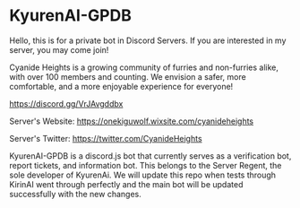 # KyurenAI-GPDB
Hello, this is for a private bot in Discord Servers. If you are interested in my server, you may come join!

Cyanide Heights is a growing community of furries and non-furries alike, with over 100 members and counting. We envision a safer, more comfortable, and a more enjoyable experience for everyone!

https://discord.gg/VrJAvgddbx

Server's Website: https://onekiguwolf.wixsite.com/cyanideheights

Server's Twitter: https://twitter.com/CyanideHeights

KyurenAI-GPDB is a discord.js bot that currently serves as a verification bot, report tickets, and information bot. This belongs to the Server Regent, the sole developer of KyurenAi. We will update this repo when tests through KirinAI went through perfectly and the main bot will be updated successfully with the new changes.
